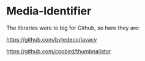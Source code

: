 # Media-Identifier

The libraries were to big for Github, so here they are:

https://github.com/bytedeco/javacv

https://github.com/coobird/thumbnailator
